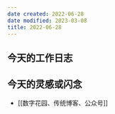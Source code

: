 ```yaml
---
date created: 2022-06-28
date modified: 2023-03-08
title: 2022-06-28
---
```


## 今天的工作日志

## 今天的灵感或闪念

- [[数字花园、传统博客、公众号]]
